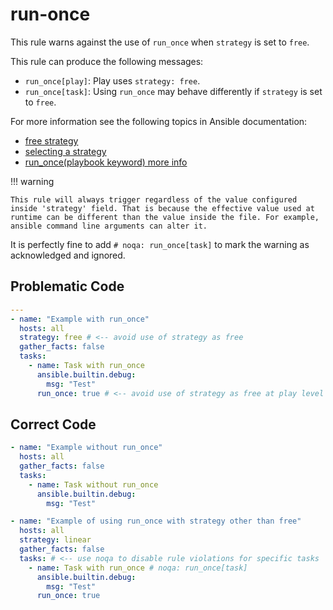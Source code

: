 # run-once

This rule warns against the use of `run_once` when `strategy` is set to `free`.

This rule can produce the following messages:

- `run_once[play]`: Play uses `strategy: free`.
- `run_once[task]`: Using `run_once` may behave differently if `strategy` is set
  to `free`.

For more information see the following topics in Ansible documentation:

- [free strategy](https://docs.ansible.com/ansible/latest/collections/ansible/builtin/free_strategy.html#free-strategy)
- [selecting a strategy](https://docs.ansible.com/ansible/latest/playbook_guide/playbooks_strategies.html#selecting-a-strategy)
- [run_once(playbook keyword) more info](https://docs.ansible.com/ansible/latest/reference_appendices/playbooks_keywords.html)

!!! warning

    This rule will always trigger regardless of the value configured inside 'strategy' field. That is because the effective value used at runtime can be different than the value inside the file. For example, ansible command line arguments can alter it.

It is perfectly fine to add `# noqa: run_once[task]` to mark the warning as
acknowledged and ignored.

## Problematic Code

```yaml
---
- name: "Example with run_once"
  hosts: all
  strategy: free # <-- avoid use of strategy as free
  gather_facts: false
  tasks:
    - name: Task with run_once
      ansible.builtin.debug:
        msg: "Test"
      run_once: true # <-- avoid use of strategy as free at play level when using run_once at task level
```

## Correct Code

```yaml
- name: "Example without run_once"
  hosts: all
  gather_facts: false
  tasks:
    - name: Task without run_once
      ansible.builtin.debug:
        msg: "Test"
```

```yaml
- name: "Example of using run_once with strategy other than free"
  hosts: all
  strategy: linear
  gather_facts: false
  tasks: # <-- use noqa to disable rule violations for specific tasks
    - name: Task with run_once # noqa: run_once[task]
      ansible.builtin.debug:
        msg: "Test"
      run_once: true
```
